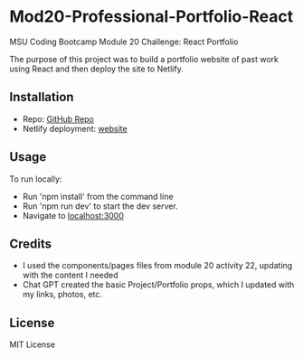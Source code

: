 # Mod20-Professional-Portfolio-React

MSU Coding Bootcamp Module 20 Challenge: React Portfolio

The purpose of this project was to build a portfolio website of past work using React and then deploy the site to Netlify.

## Installation

- Repo: [GitHub Repo](https://github.com/ECiarabellini/Mod20-Professional-Portfolio-React)
- Netlify deployment: [website](https://main--willowy-cactus-946d76.netlify.app/)

## Usage

To run locally:

- Run 'npm install' from the command line
- Run 'npm run dev' to start the dev server.
- Navigate to [localhost:3000](http://localhost:3000/)

## Credits

- I used the components/pages files from module 20 activity 22, updating with the content I needed
- Chat GPT created the basic Project/Portfolio props, which I updated with my links, photos, etc.

## License

MIT License
